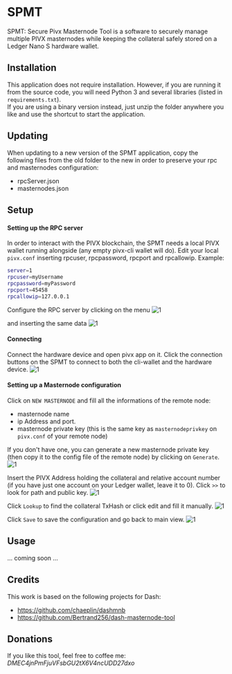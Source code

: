 # SPMT
SPMT: Secure Pivx Masternode Tool is a software to securely manage multiple PIVX masternodes while keeping the collateral safely stored on a Ledger Nano S hardware wallet.

## Installation
This application does not require installation.
However, if you are running it from the source code, you will need Python 3 and several libraries (listed in `requirements.txt`).<br> 
If you are using a binary version instead, just unzip the folder anywhere you like and use the shortcut to start the application.

## Updating
When updating to a new version of the SPMT application, copy the following files from the old folder to the new in order to preserve your rpc and masternodes configuration:
- rpcServer.json
- masternodes.json

## Setup
#### Setting up the RPC server
In order to interact with the PIVX blockchain, the SPMT needs a local PIVX wallet running alongside (any empty pivx-cli wallet will do).
Edit your local `pivx.conf` inserting rpcuser, rpcpassword, rpcport and rpcallowip. 
Example:
```bash
server=1
rpcuser=myUsername
rpcpassword=myPassword
rpcport=45458
rpcallowip=127.0.0.1
```

Configure the RPC server by clicking on the menu
![1](doc/img/00-click_setup.png)

and inserting the same data
![1](doc/img/01-setup_rpc.png)

#### Connecting
Connect the hardware device and open pivx app on it.
Click the connection buttons on the SPMT to connect to both the cli-wallet and the hardware device.
![1](doc/img/02-click_connectHW.png)

#### Setting up a Masternode configuration
Click on `NEW MASTERNODE` and fill all the informations of the remote node: 
 - masternode name 
 - ip Address and port.
 - masternode private key (this is the same key as `masternodeprivkey` on `pivx.conf` of your remote node)

If you don't have one, you can generate a new masternode private key (then copy it to the config file of the remote node) by clicking on `Generate`.
![1](doc/img/03-mnsetup01.png)

Insert the PIVX Address holding the collateral and relative account number (if you have just one account on your Ledger wallet, leave it to 0).
Click `>>` to look for path and public key.
![1](doc/img/04-mnsetup02.png)

Click `Lookup` to find the collateral TxHash or click edit and fill it manually.
![1](doc/img/05-mnsetup03.png)

Click `Save` to save the configuration and go back to main view.
![1](doc/img/06-mnsetup04.png)


## Usage
...
coming soon
...


## Credits
This work is based on the following projects for Dash:
- https://github.com/chaeplin/dashmnb
- https://github.com/Bertrand256/dash-masternode-tool


## Donations
If you like this tool, feel free to coffee me:
*DMEC4jnPmFjuVFsbGU2tX6V4ncUDD27dxo*
